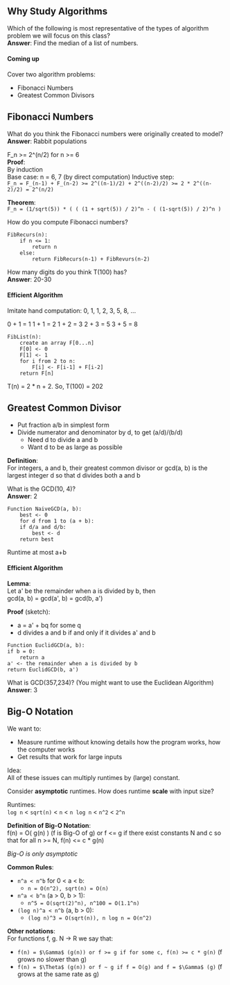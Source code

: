 ## Why Study Algorithms ##

Which of the following is most representative of the types of algorithm problem we will focus on this class?  
**Answer**: Find the median of a list of numbers.

#### Coming up ####

Cover two algorithm problems:
* Fibonacci Numbers
* Greatest Common Divisors

## Fibonacci Numbers ##

What do you think the Fibonacci numbers were originally created to model?  
**Answer**: Rabbit populations

F_n >= 2^(n/2) for n >= 6  
**Proof**:  
By induction  
Base case: n = 6, 7 (by direct computation)
Inductive step:  
`F_n = F_(n-1) + F_(n-2) >= 2^((n-1)/2) + 2^((n-2)/2) >= 2 * 2^((n-2)/2) = 2^(n/2)`

**Theorem**:  
`F_n = (1/sqrt(5)) * ( ( (1 + sqrt(5)) / 2)^n - ( (1-sqrt(5)) / 2)^n )`

How do you compute Fibonacci numbers?

```
FibRecurs(n):
	if n <= 1:
		return n
	else:
		return FibRecurs(n-1) + FibRevurs(n-2)
```

How many digits do you think T(100) has?  
**Answer**: 20-30

#### Efficient Algorithm ####

Imitate hand computation:
0, 1, 1, 2, 3, 5, 8, ...

0 + 1 = 1
1 + 1 = 2
1 + 2 = 3
2 + 3 = 5
3 + 5 = 8

```
FibList(n):
	create an array F[0...n]
	F[0] <- 0
	F[1] <- 1
	for i from 2 to n:
		F[i] <- F[i-1] + F[i-2]
	return F[n]
```
T(n) = 2 * n + 2. So, T(100) = 202

## Greatest Common Divisor ##

* Put fraction a/b in simplest form
* Divide numerator and denominator by d, to get (a/d)/(b/d)
	* Need d to divide a and b
	* Want d to be as large as possible

**Definition**:  
For integers, a and b, their greatest common divisor or gcd(a, b) is the largest integer d so that d divides both a and b

What is the GCD(10, 4)?  
**Answer**: 2

```
Function NaiveGCD(a, b):
	best <- 0
	for d from 1 to (a + b):
	if d/a and d/b:
		best <- d
	return best
```
Runtime at most a+b

#### Efficient Algorithm ####

**Lemma**:  
Let a' be the remainder when a is divided by b, then  
gcd(a, b) = gcd(a', b) = gcd(b, a')

**Proof** (sketch):  
* a = a' + bq for some q
* d divides a and b if and only if it divides a' and b

```
Function EuclidGCD(a, b):
if b = 0:
	return a
a' <- the remainder when a is divided by b
return EuclidGCD(b, a')
```

What is GCD(357,234)? (You might want to use the Euclidean Algorithm)  
**Answer**: 3

## Big-O Notation ##

We want to:
* Measure runtime without knowing details how the program works, how the computer works
* Get results that work for large inputs

Idea:  
All of these issues can multiply runtimes by (large) constant.

Consider **asymptotic** runtimes. How does runtime **scale** with input size?

Runtimes:  
`log n` < `sqrt(n)` < `n` < `n log n` < `n^2` < `2^n`

**Definition of Big-O Notation**:  
f(n) = O( g(n) ) (f is Big-O of g) or f <= g if there exist constants N and c so that for all n >= N, f(n) <= c * g(n)

_Big-O is only asymptotic_

**Common Rules**:  
* `n^a < n^b` for 0 < a < b:
	* `n = O(n^2), sqrt(n) = O(n)`
* `n^a < b^n` (a > 0, b > 1):
	* `n^5 = O(sqrt(2)^n), n^100 = O(1.1^n)`
* `(log n)^a < n^b` (a, b > 0):
	* `(log n)^3 = O(sqrt(n)), n log n = O(n^2)`

**Other notations**:  
For functions f, g. N -> R we say that:
* `f(n) = $\Gamma$ (g(n)) or f >= g if for some c, f(n) >= c * g(n)` (f grows no slower than g)
* `f(n) = $\Theta$ (g(n)) or f ~ g if f = O(g) and f = $\Gamma$ (g)` (f grows at the same rate as g)
